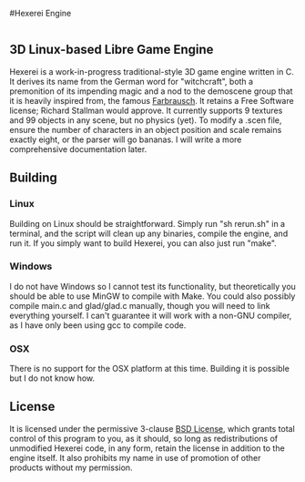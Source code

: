#Hexerei Engine

<p align="center">
  <img source="HexereiPrototype.png"
</p>

## 3D Linux-based Libre Game Engine

Hexerei is a work-in-progress traditional-style 3D game engine written in C.
It derives its name from the German word for "witchcraft", both a premonition of
its impending magic and a nod to the demoscene group that it is heavily inspired from,
the famous [Farbrausch](https://www.pouet.net/groups.php?which=322).
It retains a Free Software license; Richard Stallman would approve.
It currently supports 9 textures and 99 objects in any scene, but no physics (yet).
To modify a .scen file, ensure the number of characters in an object position and scale remains
exactly eight, or the parser will go bananas. I will write a more comprehensive documentation later.

## Building

### Linux

Building on Linux should be straightforward. Simply run "sh rerun.sh" in a terminal,
and the script will clean up any binaries, compile the engine, and run it.
If you simply want to build Hexerei, you can also just run "make".

### Windows

I do not have Windows so I cannot test its functionality, but theoretically you
should be able to use MinGW to compile with Make. You could also possibly compile
main.c and glad/glad.c manually, though you will need to link everything yourself.
I can't guarantee it will work with a non-GNU compiler, as I have only been using
gcc to compile code.

### OSX

There is no support for the OSX platform at this time. Building it is possible but
I do not know how.

## License

It is licensed under the permissive 3-clause [BSD License](https://opensource.org/licenses/BSD-3-Clause),
which grants total control of this program to you, as it should, so long as redistributions of unmodified Hexerei code,
in any form,
retain the license in addition to the engine itself. It also prohibits my name in use of promotion of other products
without my permission.
